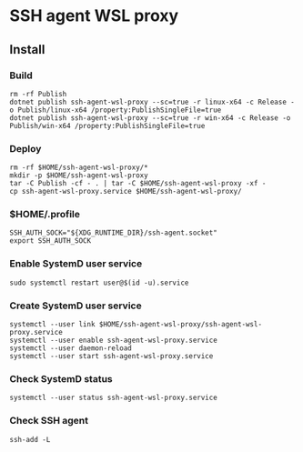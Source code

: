 # SSH agent WSL proxy

## Install

### Build

```
rm -rf Publish
dotnet publish ssh-agent-wsl-proxy --sc=true -r linux-x64 -c Release -o Publish/linux-x64 /property:PublishSingleFile=true
dotnet publish ssh-agent-wsl-proxy --sc=true -r win-x64 -c Release -o Publish/win-x64 /property:PublishSingleFile=true
```

### Deploy

```
rm -rf $HOME/ssh-agent-wsl-proxy/*
mkdir -p $HOME/ssh-agent-wsl-proxy
tar -C Publish -cf - . | tar -C $HOME/ssh-agent-wsl-proxy -xf -
cp ssh-agent-wsl-proxy.service $HOME/ssh-agent-wsl-proxy/
```

### $HOME/.profile

```
SSH_AUTH_SOCK="${XDG_RUNTIME_DIR}/ssh-agent.socket"
export SSH_AUTH_SOCK
```

### Enable SystemD user service

```
sudo systemctl restart user@$(id -u).service
```

### Create SystemD user service

```
systemctl --user link $HOME/ssh-agent-wsl-proxy/ssh-agent-wsl-proxy.service
systemctl --user enable ssh-agent-wsl-proxy.service
systemctl --user daemon-reload
systemctl --user start ssh-agent-wsl-proxy.service
```

### Check SystemD status

```
systemctl --user status ssh-agent-wsl-proxy.service
```

### Check SSH agent

```
ssh-add -L
```
